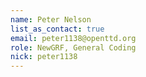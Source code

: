 ```yaml
---
name: Peter Nelson
list_as_contact: true
email: peter1138@openttd.org
role: NewGRF, General Coding
nick: peter1138
---
```

